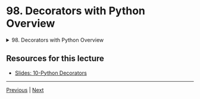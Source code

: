 # 98. Decorators with Python Overview

<details>
  <summary> 98. Decorators with Python Overview </summary>

-   [Notebook: 01-Decorators.ipynb](https://github.com/BloomTech-DS/Complete-Python-3-Bootcamp/blob/master/10-Python%20Decorators/01-Decorators.ipynb)

-   [Codebase: 01_decorators.py](../../../codebase/python-camp/10-Python-Decorators/01_decorators.py)

</details> 


## Resources for this lecture

-   [Slides: 10-Python Decorators](https://docs.google.com/presentation/d/1K1GcA_VI72-Y7bBTWRD27dqkQRgMQOq-l0PwmISd2cE/edit#slide=id.p)



---

[Previous](./97_Solutions-Walkthrough-Final-Gameplay-Script.md) | [Next](./99_Decorators-Homework.md)